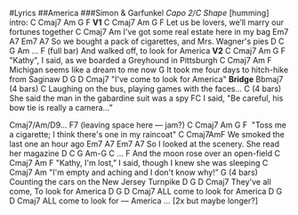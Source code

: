 #Lyrics
##America
###Simon & Garfunkel
*Capo 2/C Shape*
[humming] intro:
C Cmaj7 Am G F
**V1**
C Cmaj7 Am G F 
Let us be lovers, we’ll marry our fortunes together 
C Cmaj7 Am
I've got some real estate here in my bag
Em7 A7 Em7 A7
So we bought a pack of cigarettes, and Mrs. Wagner's pies 
D C G Am ... F (full bar)
And walked off, to look for America
**V2**
C Cmaj7 Am G F 
"Kathy", I said, as we boarded a Greyhound in Pittsburgh
C Cmaj7 Am F 
Michigan seems like a dream to me now
G
It took me four days to hitch-hike from Saginaw 
D G D Cmaj7
"I've come to look for America"
**Bridge**
Bbmaj7 (4 bars) C 
Laughing on the bus, playing games with the faces...
C (4 bars)
She said the man in the gabardine suit was a spy 
FC
I said, "Be careful, his bow tie is really a camera...”

Cmaj7/Am/D9... F7 
(leaving space here — jam?)
C Cmaj7 Am G F 
"Toss me a cigarette; I think there's one in my raincoat" 
C Cmaj7AmF
We smoked the last one an hour ago
Em7 A7 Em7 A7 
So I looked at the scenery. She read her magazine
D C G Am-G C ... F
And the moon rose over an open-field
C Cmaj7 Am F 
"Kathy, I'm lost,” I said, though I knew she was sleeping 
C Cmaj7 Am
"I'm empty and aching and I don't know why!”
G (4 bars)
Counting the cars on the New Jersey Turnpike
D G D Cmaj7
They've all come, To look for America
D G D Cmaj7
ALL come to look for America
D G D Cmaj7
ALL come to look for — America ...
[2x but maybe longer?]
